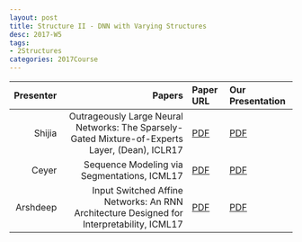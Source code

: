 ```yaml
---
layout: post
title: Structure II - DNN with Varying Structures
desc: 2017-W5
tags:
- 2Structures
categories: 2017Course
---
```




| Presenter | Papers | Paper URL| Our Presentation |
| -----: | ---------------------------: | :----- | :----- |
| Shijia | Outrageously Large Neural Networks: The Sparsely-Gated Mixture-of-Experts Layer, (Dean), ICLR17 | [PDF](https://arxiv.org/abs/1701.06538) | [PDF]({{site.baseurl}}/talks/20170921-Shijia.pdf) |
| Ceyer | Sequence Modeling via Segmentations, ICML17| [PDF](https://arxiv.org/abs/1702.07463) | [PDF]({{site.baseurl}}/talks/20170921-Ceyer.pdf) |
| Arshdeep | Input Switched Affine Networks: An RNN Architecture Designed for Interpretability, ICML17 |  [PDF](http://proceedings.mlr.press/v70/foerster17a/foerster17a.pdf) | [PDF]({{site.baseurl}}/talks/20170921-Arshdeep.pdf) |



[^1]: <sub><sup>  Outrageously Large Neural Networks: The Sparsely-Gated Mixture-of-Experts Layer, (Dean), ICLR17/ The capacity of a neural network to absorb information is limited by its number of parameters. Conditional computation, where parts of the network are active on a per-example basis, has been proposed in theory as a way of dramatically increasing model capacity without a proportional increase in computation. In practice, however, there are significant algorithmic and performance challenges. In this work, we address these challenges and finally realize the promise of conditional computation, achieving greater than 1000x improvements in model capacity with only minor losses in computational efficiency on modern GPU clusters. We introduce a Sparsely-Gated Mixture-of-Experts layer (MoE), consisting of up to thousands of feed-forward sub-networks. A trainable gating network determines a sparse combination of these experts to use for each example. We apply the MoE to the tasks of language modeling and machine translation, where model capacity is critical for absorbing the vast quantities of knowledge available in the training corpora. We present model architectures in which a MoE with up to 137 billion parameters is applied convolutionally between stacked LSTM layers. On large language modeling and machine translation benchmarks, these models achieve significantly better results than state-of-the-art at lower computational cost.
</sup></sub>



[^2]: <sub><sup>  Sequence Modeling via Segmentations, ICML17/ Segmental structure is a common pattern in many types of sequences such as phrases in human languages. In this paper, we present a probabilistic model for sequences via their segmentations. The probability of a segmented sequence is calculated as the product of the probabilities of all its segments, where each segment is modeled using existing tools such as recurrent neural networks. Since the segmentation of a sequence is usually unknown in advance, we sum over all valid segmentations to obtain the final probability for the sequence. An efficient dynamic programming algorithm is developed for forward and backward computations without resorting to any approximation. We demonstrate our approach on text segmentation and speech recognition tasks. In addition to quantitative results, we also show that our approach can discover meaningful segments in their respective application contexts. </sup></sub>




[^3]: <sub><sup> Input Switched Affine Networks: An RNN Architecture Designed for Interpretability, ICML17/ There exist many problem domains where the interpretability of neural network models is essential for deployment. Here we introduce a recurrent architecture composed of input-switched affine transformations - in other words an RNN without any explicit nonlinearities, but with input-dependent recurrent weights. This simple form allows the RNN to be analyzed via straightforward linear methods: we can exactly characterize the linear contribution of each input to the model predictions; we can use a change-of-basis to disentangle input, output, and computational hidden unit subspaces; we can fully reverse-engineer the architecture's solution to a simple task. Despite this ease of interpretation, the input switched affine network achieves reasonable performance on a text modeling tasks, and allows greater computational efficiency than networks with standard nonlinearities. </sup></sub>